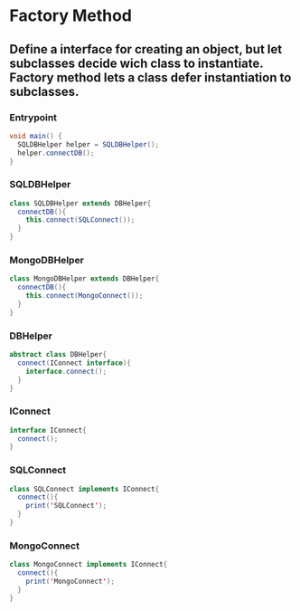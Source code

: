 # Factory Method

## Define a interface for creating an object, but let subclasses decide wich class to instantiate. Factory method lets a class defer instantiation to subclasses.

### Entrypoint
```java
void main() {
  SQLDBHelper helper = SQLDBHelper();
  helper.connectDB();
}
```

### SQLDBHelper
```java
class SQLDBHelper extends DBHelper{
  connectDB(){
    this.connect(SQLConnect());
  }
}
```

### MongoDBHelper
```java
class MongoDBHelper extends DBHelper{
  connectDB(){
    this.connect(MongoConnect());
  }
}
```

### DBHelper
```java
abstract class DBHelper{
  connect(IConnect interface){
    interface.connect();
  }
}
```

### IConnect
```java
interface IConnect{
  connect();
}
```

### SQLConnect
```java
class SQLConnect implements IConnect{
  connect(){
    print('SQLConnect');
  }
}
```

### MongoConnect
```java
class MongoConnect implements IConnect{
  connect(){
    print('MongoConnect');
  }
}
```
